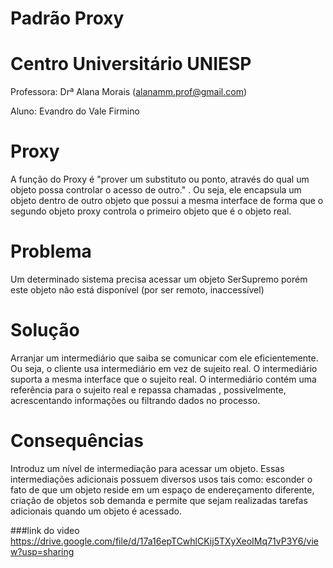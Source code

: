 # Padrão Proxy
# Centro Universitário UNIESP
Professora: Drª Alana Morais (alanamm.prof@gmail.com)

Aluno: Evandro do Vale Firmino

# Proxy

 A função do Proxy é "prover um  substituto  ou ponto, através do qual  um objeto possa controlar o acesso de outro." . Ou seja, ele encapsula  um objeto  dentro de outro  objeto que possui a mesma interface de forma que o segundo objeto proxy controla o primeiro objeto que é o objeto real.
 
#   Problema 

Um determinado  sistema precisa acessar um objeto SerSupremo  porém este  objeto não está  disponível (por ser remoto, inaccessível) 

# Solução

Arranjar um intermediário que saiba se comunicar com ele eficientemente. Ou seja, o cliente usa intermediário em vez de sujeito real. O intermediário suporta a mesma interface que o sujeito real. O intermediário contém uma referência para o  sujeito real e repassa chamadas , possivelmente, acrescentando informações ou filtrando  dados  no processo.

# Consequências 

Introduz um nível de intermediação para acessar um objeto. Essas intermediações
adicionais possuem diversos usos tais como: esconder o fato de que um objeto reside em um espaço
de endereçamento diferente, criação de objetos sob demanda e permite que sejam realizadas tarefas
adicionais quando um objeto é acessado.

###link do video https://drive.google.com/file/d/17a16epTCwhlCKij5TXyXeoIMq71vP3Y6/view?usp=sharing

